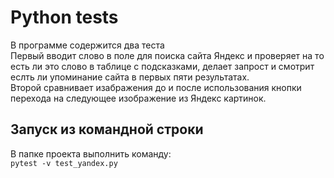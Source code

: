 # Python tests
В программе содержится два теста<br>
Первый вводит слово в поле для поиска сайта Яндекс и проверяет на то есть ли это слово в таблице с подсказками, делает запрост и смотрит еслть ли упоминание сайта в первых пяти результатах.
<br>Второй сравнивает изабражения до и после использования кнопки перехода на следующее изображение из Яндекс картинок.
## Запуск из командной строки 
В папке проекта выполнить команду:
<br>```pytest -v test_yandex.py```
